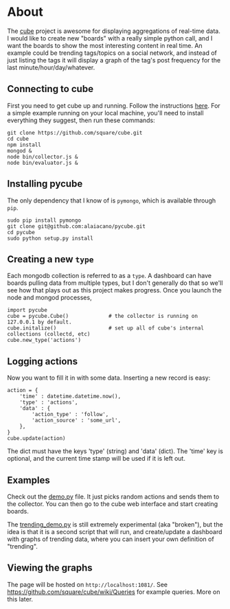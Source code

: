 # About

The [cube](https://github.com/square/cube/) project is awesome for displaying aggregations of real-time data. I would like to create new "boards" with a really simple python call, and I want the boards to show the most interesting content in real time. An example could be trending tags/topics on a social network, and instead of just listing the tags it will display a graph of the tag's post frequency for the last minute/hour/day/whatever.

## Connecting to cube

First you need to get cube up and running. Follow the instructions [here](https://github.com/square/cube/wiki). For a simple example running on your local machine, you'll need to install everything they suggest, then run these commands:

    git clone https://github.com/square/cube.git
    cd cube
    npm install
    mongod &
    node bin/collector.js &
    node bin/evaluator.js &

## Installing pycube

The only dependency that I know of is `pymongo`, which is available through `pip`.

    sudo pip install pymongo
    git clone git@github.com:alaiacano/pycube.git
    cd pycube
    sudo python setup.py install

## Creating a new `type`

Each mongodb collection is referred to as a `type`. A dashboard can have boards pulling data from multiple types, but I don't generally do that so we'll see how that plays out as this project makes progress. Once you launch the node and mongod processes, 

    import pycube
    cube = pycube.Cube()             # the collector is running on 127.0.0.1 by default.
    cube.initalize()                 # set up all of cube's internal collections (collectd, etc)
    cube.new_type('actions')
    
## Logging actions

Now you want to fill it in with some data. Inserting a new record is easy:

    action = {
        'time' : datetime.datetime.now(),
        'type' : 'actions',
        'data' : {
            'action_type' : 'follow',
            'action_source' : 'some_url',
        },
    }
    cube.update(action)

The dict must have the keys 'type' (string) and 'data' (dict). The 'time' key is optional, and the current time stamp will be used if it is left out.

## Examples

Check out the [demo.py](https://github.com/alaiacano/pycube/blob/master/examples/demo.py) file. It just picks random actions and sends them to the collector. You can then go to the cube web interface and start creating boards. 

The [trending_demo.py](https://github.com/alaiacano/pycube/blob/master/examples/trending_demo.py) is still extremely experimental (aka "broken"), but the idea is that it is a second script that will run, and create/update a dashboard with graphs of trending data, where you can insert your own definition of "trending".

## Viewing the graphs

The page will be hosted on `http://localhost:1081/`. See https://github.com/square/cube/wiki/Queries for example queries. More on this later.